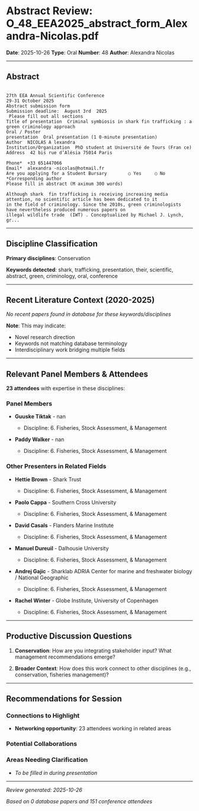 # Abstract Review: O_48_EEA2025_abstract_form_Alexandra-Nicolas.pdf

**Date**: 2025-10-26
**Type**: Oral
**Number**: 48
**Author**: Alexandra Nicolas

---

## Abstract

```
 
27th EEA Annual Scientific Conference  
29-31 October 2025  
Abstract submission form  
Submission deadline:  August 3rd  2025  
 Please fill out all sections   
Title of presentation  Criminal symbiosis in shark fin trafficking : a green criminology approach   
Oral / Poster 
presentation  Oral presentation (1 0-minute presentation)   
Author  NICOLAS A lexandra    
Institution/Organization  PhD student at Université de Tours (Fran ce)  
Address  42 bis rue d’Alésia 75014 Paris  
  
Phone*  +33 651447066   
Email*  alexandra -nicolas@hotmail.fr   
Are you applying for a Student Bursary        ○ Yes     ○ No   
*Corresponding author  
Please fill in abstract (M aximum 300 words)  
 
Although shark  fin trafficking is receiving increasing media attention, no scientific article has been dedicated to it 
in the field of criminology. Since the 2010s, green criminologists  have nevertheless produced numerous papers on 
illegal wildlife trade  (IWT) . Conceptualized by Michael J. Lynch, gr...
```

---

## Discipline Classification

**Primary disciplines**: Conservation

**Keywords detected**: shark, trafficking, presentation, their, scientific, abstract, green, criminology, oral, conference


---

## Recent Literature Context (2020-2025)


*No recent papers found in database for these keywords/disciplines*

**Note**: This may indicate:
- Novel research direction
- Keywords not matching database terminology
- Interdisciplinary work bridging multiple fields

---

## Relevant Panel Members & Attendees


**23 attendees** with expertise in these disciplines:


### Panel Members

- **Guuske Tiktak** - nan
  - Discipline: 6. Fisheries, Stock Assessment, & Management

- **Paddy Walker** - nan
  - Discipline: 6. Fisheries, Stock Assessment, & Management


### Other Presenters in Related Fields

- **Hettie Brown** - Shark Trust
  - Discipline: 6. Fisheries, Stock Assessment, & Management

- **Paolo Cappa** - Southern Cross University
  - Discipline: 6. Fisheries, Stock Assessment, & Management

- **David Casals** - Flanders Marine Institute
  - Discipline: 6. Fisheries, Stock Assessment, & Management

- **Manuel Dureuil** - Dalhousie University
  - Discipline: 6. Fisheries, Stock Assessment, & Management

- **Andrej Gajic** - Sharklab ADRIA Center for marine and freshwater biology / National Geographic
  - Discipline: 6. Fisheries, Stock Assessment, & Management

- **Rachel Winter** - Globe Institute, University of Copenhagen
  - Discipline: 6. Fisheries, Stock Assessment, & Management

---

## Productive Discussion Questions


1. **Conservation**: How are you integrating stakeholder input? What management recommendations emerge?


2. **Broader Context**: How does this work connect to other disciplines (e.g., conservation, fisheries management)?


---

## Recommendations for Session

### Connections to Highlight

- **Networking opportunity**: 23 attendees working in related areas

### Potential Collaborations


### Areas Needing Clarification

- _To be filled in during presentation_

---


*Review generated: 2025-10-26*

*Based on 0 database papers and 151 conference attendees*
